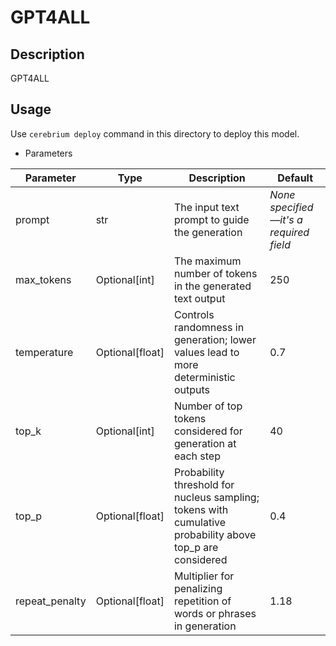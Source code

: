# GPT4ALL

## Description
GPT4ALL

## Usage
Use `cerebrium deploy` command in this directory to deploy this model.

- Parameters

| Parameter | Type | Description | Default |
| --- | --- | --- | --- |
| prompt | str | The input text prompt to guide the generation | *None specified—it's a required field* |
| max_tokens | Optional[int] | The maximum number of tokens in the generated text output | 250 |
| temperature | Optional[float] | Controls randomness in generation; lower values lead to more deterministic outputs | 0.7 |
| top_k | Optional[int] | Number of top tokens considered for generation at each step | 40 |
| top_p | Optional[float] | Probability threshold for nucleus sampling; tokens with cumulative probability above top_p are considered | 0.4 |
| repeat_penalty | Optional[float] | Multiplier for penalizing repetition of words or phrases in generation | 1.18 |